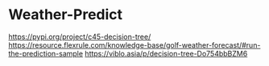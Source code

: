 # Weather-Predict
https://pypi.org/project/c45-decision-tree/
https://resource.flexrule.com/knowledge-base/golf-weather-forecast/#run-the-prediction-sample
https://viblo.asia/p/decision-tree-Do754bbBZM6
